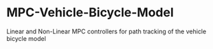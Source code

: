 # MPC-Vehicle-Bicycle-Model
Linear and Non-Linear MPC controllers for path tracking of the vehicle bicycle model
